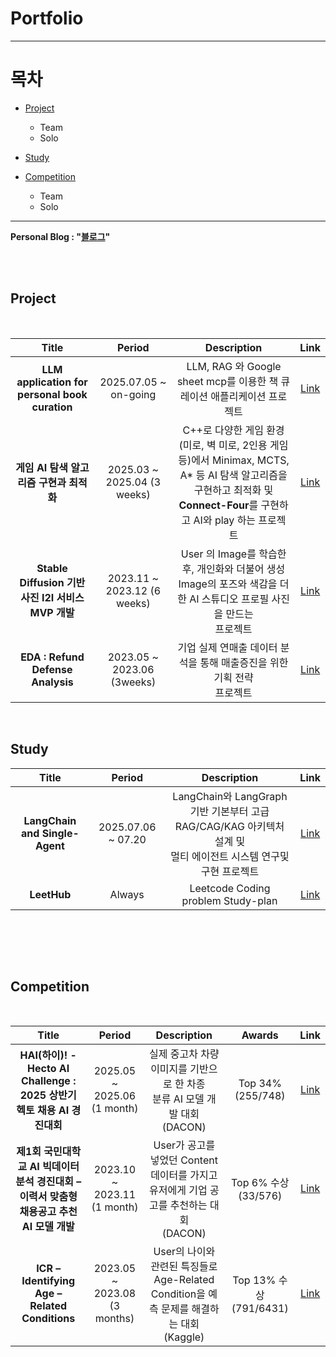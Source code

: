 # Portfolio
---
 
# 목차
- [Project](#project)
  + Team
  + Solo

- [Study](#study)

- [Competition](#competition)
  + Team
  + Solo
---
**Personal Blog : "[블로그](https://ahfmrptekd.notion.site/ahfmrptEkd-Personal-Blog-1749f7f2d1de8123b6c1c60726184bd0)"**

 <br/><br/>

<!-- Templete
|Title|Period|Description|Link|
|:---:|:---:|:---:|:---:|
|내용 1|내용 2|내용 3|내용 4|
|내용 5|내용 6|내용 7|내용 8|
|내용 9|내용 10|내용 11|내용 12|
-->

## Project

<br/>

|Title|Period|Description|Link|
|:---:|:---:|:---:|:---:|
|**LLM application for personal book curation**|2025.07.05 ~ <br> on-going|LLM, RAG 와 Google sheet mcp를 이용한 책 큐레이션 애플리케이션 프로젝트|[Link](https://github.com/ahfmrptEkd/Project_Curation)|
|**게임 AI 탐색 알고리즘 구현과 최적화**|2025.03 ~ 2025.04 (3 weeks)|C++로 다양한 게임 환경(미로, 벽 미로, 2인용 게임 등)에서 Minimax, MCTS, A* 등 AI 탐색 알고리즘을 구현하고 최적화 및 <br> **Connect-Four**를 구현하고 AI와 play 하는 프로젝트|[Link](https://github.com/ahfmrptEkd/game_ai_search_algorithms)|
|**Stable Diffusion 기반 사진 I2I 서비스 MVP 개발**|2023.11 ~ 2023.12 (6 weeks)|User 의 Image를 학습한 후, 개인화와 더불어 생성 Image의 포즈와 색감을 더한 AI 스튜디오 프로필 사진을 만드는 <br> 프로젝트|[Link](https://github.com/ahfmrptEkd/Project_SD)|
|**EDA : Refund Defense Analysis**|2023.05 ~ 2023.06 (3weeks)|기업 실제 연매출 데이터 분석을 통해 매출증진을 위한 기획 전략 <br> 프로젝트|[Link](https://github.com/ahfmrptEkd/Project_EDA)|

<br> 

## Study
|Title|Period|Description|Link|
|:---:|:---:|:---:|:---:|
|**LangChain and Single-Agent**|2025.07.06 ~ 07.20|LangChain와 LangGraph 기반 기본부터 고급 RAG/CAG/KAG 아키텍처 설계 및 <br> 멀티 에이전트 시스템 연구및 구현 프로젝트|[Link](https://github.com/ahfmrptEkd/LangChain_solo_agent)|
|**LeetHub**|Always|Leetcode Coding problem Study-plan|[Link](https://github.com/ahfmrptEkd/LeetHub)|


<br>
<!--
|Title|Period|Description|Link|
|:---:|:---:|:---:|:---:|
|**Ren'py AI 연애 비주얼 노벨**|2024.12 ~ | 2차창작 AI 연동 연애시뮬레이터 게임 |[Link](https://github.com/ahfmrptEkd/ren-py_once-upon-broken-heart)|-->


<br/><br/>

## Competition


<br/>

|Title|Period|Description|Awards|Link|
|:---:|:---:|:---:|:---:|:---:|
|**HAI(하이)! - Hecto AI Challenge : 2025 상반기 헥토 채용 AI 경진대회**|2025.05 ~ 2025.06 (1 month)|실제 중고차 차량 이미지를 기반으로 한 차종 <br> 분류 AI 모델 개발 대회 <br> (DACON)|Top 34% (255/748)|[Link](https://github.com/ahfmrptEkd/Competition_Car)|
|**제1회 국민대학교 AI 빅데이터 <br> 분석 경진대회 – 이력서 맞춤형 채용공고 추천 AI 모델 개발**|2023.10 ~ 2023.11 <br> (1 month)|User가 공고를 넣었던 Content 데이터를 가지고 유저에게 기업 공고를 추천하는 대회 <br> (DACON)|Top 6% 수상 (33/576)|[Link](https://github.com/ahfmrptEkd/Competition_rs)|
|**ICR – Identifying Age – Related Conditions**|2023.05 ~ 2023.08 (3 months)|User의 나이와 관련된 특징들로 Age-Related Condition을 예측 문제를 해결하는 대회 <br> (Kaggle)|Top 13% 수상 (791/6431)|[Link](https://github.com/ahfmrptEkd/Competition_ICR)|


